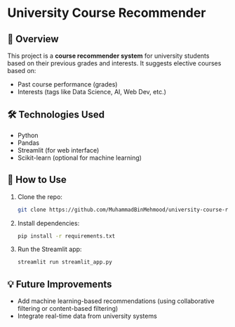 # University Course Recommender

## 📜 Overview
This project is a **course recommender system** for university students based on their previous grades and interests. It suggests elective courses based on:
- Past course performance (grades)
- Interests (tags like Data Science, AI, Web Dev, etc.)

## 🛠️ Technologies Used
- Python
- Pandas
- Streamlit (for web interface)
- Scikit-learn (optional for machine learning)

## 🚀 How to Use
1. Clone the repo:
   ```bash
   git clone https://github.com/MuhammadBinMehmood/university-course-recommender.git
   ```
2. Install dependencies:
   ```bash
   pip install -r requirements.txt
   ```
3. Run the Streamlit app:
   ```bash
   streamlit run streamlit_app.py
   ```

## 💡 Future Improvements
- Add machine learning-based recommendations (using collaborative filtering or content-based filtering)
- Integrate real-time data from university systems
